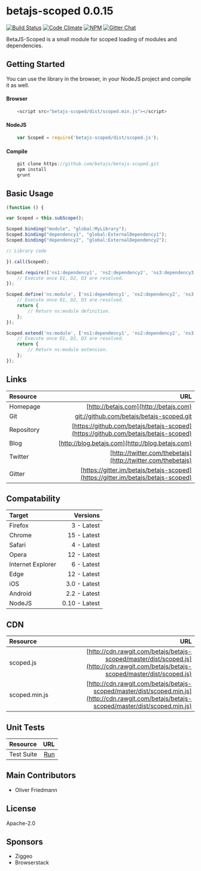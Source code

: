 # betajs-scoped 0.0.15
[![Build Status](https://api.travis-ci.org/betajs/betajs-scoped.svg?branch=master)](https://travis-ci.org/betajs/betajs-scoped)
[![Code Climate](https://codeclimate.com/github/betajs/betajs-scoped/badges/gpa.svg)](https://codeclimate.com/github/betajs/betajs-scoped)
[![NPM](https://img.shields.io/npm/v/betajs-scoped.svg?style=flat)](https://www.npmjs.com/package/betajs-scoped)
[![Gitter Chat](https://badges.gitter.im/betajs/betajs-scoped.svg)](https://gitter.im/betajs/betajs-scoped)

BetaJS-Scoped is a small module for scoped loading of modules and dependencies.



## Getting Started


You can use the library in the browser, in your NodeJS project and compile it as well.

#### Browser

```javascript
	<script src="betajs-scoped/dist/scoped.min.js"></script>
``` 

#### NodeJS

```javascript
	var Scoped = require('betajs-scoped/dist/scoped.js');
```

#### Compile

```javascript
	git clone https://github.com/betajs/betajs-scoped.git
	npm install
	grunt
```



## Basic Usage


```javascript
(function () {

var Scoped = this.subScope();

Scoped.binding("module", "global:MyLibrary");
Scoped.binding("dependency1", "global:ExternalDependency1");
Scoped.binding("dependency2", "global:ExternalDependency2");

// Library code

}).call(Scoped);
```

```javascript
Scoped.require(['ns1:dependency1', 'ns2:dependency2', 'ns3:dependency3'], function (D1, D2, D3) {
    // Execute once D1, D2, D3 are resolved.
});

Scoped.define('ns:module', ['ns1:dependency1', 'ns2:dependency2', 'ns3:dependency3'], function (D1, D2, D3) {
    // Execute once D1, D2, D3 are resolved.
    return {
        // Return ns:module definition.
    };
});

Scoped.extend('ns:module', ['ns1:dependency1', 'ns2:dependency2', 'ns3:dependency3'], function (D1, D2, D3) {
    // Execute once D1, D2, D3 are resolved.
    return {
        // Return ns:module extension.
    };
});
```


## Links
| Resource   | URL |
| :--------- | --: |
| Homepage   | [http://betajs.com](http://betajs.com) |
| Git        | [git://github.com/betajs/betajs-scoped.git](git://github.com/betajs/betajs-scoped.git) |
| Repository | [https://github.com/betajs/betajs-scoped](https://github.com/betajs/betajs-scoped) |
| Blog       | [http://blog.betajs.com](http://blog.betajs.com) | 
| Twitter    | [http://twitter.com/thebetajs](http://twitter.com/thebetajs) | 
| Gitter     | [https://gitter.im/betajs/betajs-scoped](https://gitter.im/betajs/betajs-scoped) | 



## Compatability
| Target | Versions |
| :----- | -------: |
| Firefox | 3 - Latest |
| Chrome | 15 - Latest |
| Safari | 4 - Latest |
| Opera | 12 - Latest |
| Internet Explorer | 6 - Latest |
| Edge | 12 - Latest |
| iOS | 3.0 - Latest |
| Android | 2.2 - Latest |
| NodeJS | 0.10 - Latest |


## CDN
| Resource | URL |
| :----- | -------: |
| scoped.js | [http://cdn.rawgit.com/betajs/betajs-scoped/master/dist/scoped.js](http://cdn.rawgit.com/betajs/betajs-scoped/master/dist/scoped.js) |
| scoped.min.js | [http://cdn.rawgit.com/betajs/betajs-scoped/master/dist/scoped.min.js](http://cdn.rawgit.com/betajs/betajs-scoped/master/dist/scoped.min.js) |


## Unit Tests
| Resource | URL |
| :----- | -------: |
| Test Suite | [Run](http://rawgit.com/betajs/betajs-scoped/master/tests/tests.html) |




## Main Contributors

- Oliver Friedmann

## License

Apache-2.0






## Sponsors

- Ziggeo
- Browserstack


